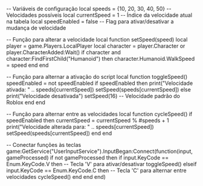 -- Variáveis de configuração
local speeds = {10, 20, 30, 40, 50} -- Velocidades possíveis
local currentSpeed = 1 -- Índice da velocidade atual na tabela
local speedEnabled = false -- Flag para ativar/desativar a mudança de velocidade

-- Função para alterar a velocidade
local function setSpeed(speed)
    local player = game.Players.LocalPlayer
    local character = player.Character or player.CharacterAdded:Wait()
    if character and character:FindFirstChild("Humanoid") then
        character.Humanoid.WalkSpeed = speed
    end
end

-- Função para alternar a ativação do script
local function toggleSpeed()
    speedEnabled = not speedEnabled
    if speedEnabled then
        print("Velocidade ativada: " .. speeds[currentSpeed])
        setSpeed(speeds[currentSpeed])
    else
        print("Velocidade desativada")
        setSpeed(16) -- Velocidade padrão do Roblox
    end
end

-- Função para alternar entre as velocidades
local function cycleSpeed()
    if speedEnabled then
        currentSpeed = currentSpeed % #speeds + 1
        print("Velocidade alterada para: " .. speeds[currentSpeed])
        setSpeed(speeds[currentSpeed])
    end
end

-- Conectar funções às teclas
game:GetService("UserInputService").InputBegan:Connect(function(input, gameProcessed)
    if not gameProcessed then
        if input.KeyCode == Enum.KeyCode.V then -- Tecla 'V' para ativar/desativar
            toggleSpeed()
        elseif input.KeyCode == Enum.KeyCode.C then -- Tecla 'C' para alternar entre velocidades
            cycleSpeed()
        end
    end
end)
